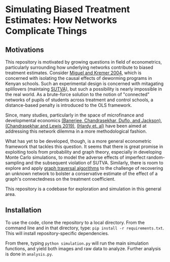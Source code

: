 # Simulating Biased Treatment Estimates: How Networks Complicate Things

## Motivations
This repository is motivated by growing questions in field of econometrics, particularly
surrounding how underlying networks contribute to biased treatment estimates. Consider [Miguel and Kremer 2004](https://onlinelibrary.wiley.com/doi/epdf/10.1111/j.1468-0262.2004.00481.x), which is concerned with isolating the causal effects of deworming
programs in Kenyan schools. Such an experimental design is concerned with mitagating
splillovers (maintaing [SUTVA](https://blogs.iq.harvard.edu/violations_of_s#:~:text=Methods%20for%20causal%20inference%2C%20in,treatments%20of%20others%20around%20him.)), but such a possibility is nearly impossible in the
real world. As a brute-force solution to the notion of "connected" networks of pupils
of students across treatment and control schools, a distance-based penalty is introduced
to the OLS framework.

Since, many studies, particularly in the space of microfinance and developmental economics [(Banerjee, Chandrasekhar, Duflo, and Jackson)](https://economics.mit.edu/files/9070), [(Chandrasekhar and Lewis 2019)](http://stanford.edu/~arungc/CL.pdf), [(Hardy et. al)](https://arxiv.org/pdf/1904.00136.pdf) have been aimed at addressing this network dilemma in a more methodological fashion.

What has yet to be developed, though, is a more general econometric framework that tackles
this question. It seems that there is great promise in exploiting tools from probability
and graph theory, especially in developing Monte Carlo simulations, to model the adverse effects
of imperfect random-sampling and the subsequent violation of SUTVA. Similarly, there is room
to explore and apply [graph traversal algorithms](https://www.cs.cornell.edu/courses/cs2110/2019sp/L18-GraphTraversal/L18-GraphTraversal.pdf) to the challenge of recovering an unknown
network to bolster a conservative estimate of the effect of a graph's connectedness on
the treatment coefficient.

This repository is a codebase for exploration and simulation in this general area.

## Installation
To use the code, clone the repository to a local directory. From the command line and in that
directory, type: `pip install -r requirements.txt`. This will install repository-specific dependencies.

From there, typing `python simulation.py` will run the main simulation functions, and yield both
images and raw data to analyze. Further analysis is done in `analysis.py`.
